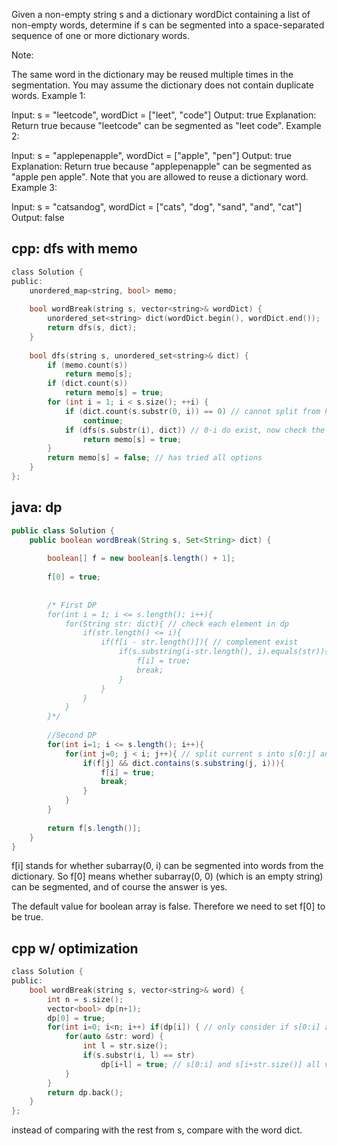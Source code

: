 Given a non-empty string s and a dictionary wordDict containing a list of non-empty words, determine if s can be segmented into a space-separated sequence of one or more dictionary words.

Note:

The same word in the dictionary may be reused multiple times in the segmentation.
You may assume the dictionary does not contain duplicate words.
Example 1:

Input: s = "leetcode", wordDict = ["leet", "code"]
Output: true
Explanation: Return true because "leetcode" can be segmented as "leet code".
Example 2:

Input: s = "applepenapple", wordDict = ["apple", "pen"]
Output: true
Explanation: Return true because "applepenapple" can be segmented as "apple pen apple".
             Note that you are allowed to reuse a dictionary word.
Example 3:

Input: s = "catsandog", wordDict = ["cats", "dog", "sand", "and", "cat"]
Output: false

## cpp: dfs with memo

```c
class Solution {
public:
    unordered_map<string, bool> memo;
    
    bool wordBreak(string s, vector<string>& wordDict) {
        unordered_set<string> dict(wordDict.begin(), wordDict.end());
        return dfs(s, dict);
    }
    
    bool dfs(string s, unordered_set<string>& dict) {
        if (memo.count(s))
            return memo[s];
        if (dict.count(s))
            return memo[s] = true;
        for (int i = 1; i < s.size(); ++i) {
            if (dict.count(s.substr(0, i)) == 0) // cannot split from here
                continue;
            if (dfs(s.substr(i), dict)) // 0-i do exist, now check the rest
                return memo[s] = true;
        }
        return memo[s] = false; // has tried all options
    }
};
```

## java: dp

```java
public class Solution {
    public boolean wordBreak(String s, Set<String> dict) {
        
        boolean[] f = new boolean[s.length() + 1];
        
        f[0] = true;
        
        
        /* First DP
        for(int i = 1; i <= s.length(); i++){
            for(String str: dict){ // check each element in dp
                if(str.length() <= i){
                    if(f[i - str.length()]){ // complement exist
                        if(s.substring(i-str.length(), i).equals(str)){
                            f[i] = true;
                            break;
                        }
                    }
                }
            }
        }*/
        
        //Second DP
        for(int i=1; i <= s.length(); i++){
            for(int j=0; j < i; j++){ // split current s into s[0:j] and s[j:i]
                if(f[j] && dict.contains(s.substring(j, i))){
                    f[i] = true;
                    break;
                }
            }
        }
        
        return f[s.length()];
    }
}
```

f[i] stands for whether subarray(0, i) can be segmented into words from the dictionary. So f[0] means whether subarray(0, 0) (which is an empty string) can be segmented, and of course the answer is yes.

The default value for boolean array is false. Therefore we need to set f[0] to be true.

## cpp w/ optimization

```c
class Solution {
public:
    bool wordBreak(string s, vector<string>& word) {
        int n = s.size();
        vector<bool> dp(n+1);
        dp[0] = true;
        for(int i=0; i<n; i++) if(dp[i]) { // only consider if s[0:i] already exists
            for(auto &str: word) {
                int l = str.size();
                if(s.substr(i, l) == str) 
                    dp[i+l] = true; // s[0:i] and s[i+str.size()] all valid
            }
        }
        return dp.back();
    }
};
```

instead of comparing with the rest from s, compare with the word dict.